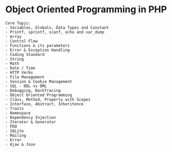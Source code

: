 # Object Oriented Programming in PHP
	Core Topic:
	- Variables, Globals, Data Types and Constant
	- Printf, sprintf, scanf, echo and var_dump
	- Array
	- Control Flow
	- Functions & its parameters
	- Error & Exception Handling
	- Coding Standard
	- String
	- Math
	- Date / Time
	- HTTP Verbs
	- File Management
	- Session & Cookie Management
	- SQL - DDL vs DML
	- Debugging, BackTracing 
	- Object Oriented Programming
	- Class, Method, Property with Scopes
	- Interface, Abstract, Inheritence
	- Traits
	- Namespace
	- Dependency Injection
	- Iterator & Generator
	- PDO
	- SQLite
	- Mailing
	- Error
	- Ajax & Json
